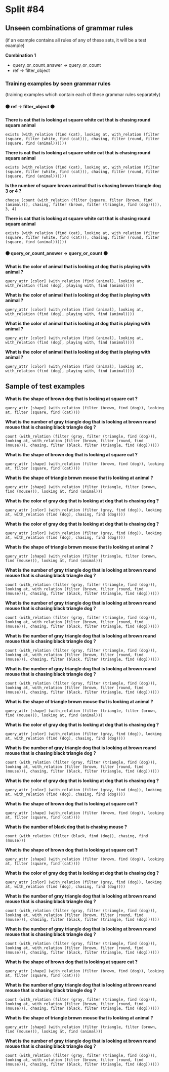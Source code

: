 # Split #84
## Unseen combinations of grammar rules
(if an example contains all rules of any of these sets, it will be a test example)

**Combination 1**
* query_or_count_answer -> query_or_count
* ref -> filter_object

### Training examples by seen grammar rules
(training examples which contain each of these grammar rules separately)
#### ⚫ ref -> filter_object ⚫
**There is cat that is looking at square white cat that is chasing round square animal**
 ```
exists (with_relation (find (cat), looking at, with_relation (filter (square, filter (white, find (cat))), chasing, filter (round, filter (square, find (animal))))))
```
**There is cat that is looking at square white cat that is chasing round square animal**
 ```
exists (with_relation (find (cat), looking at, with_relation (filter (square, filter (white, find (cat))), chasing, filter (round, filter (square, find (animal))))))
```
**Is the number of square brown animal that is chasing brown triangle dog 3 or 4 ?**
 ```
choose (count (with_relation (filter (square, filter (brown, find (animal))), chasing, filter (brown, filter (triangle, find (dog))))), 3, 4)
```
**There is cat that is looking at square white cat that is chasing round square animal**
 ```
exists (with_relation (find (cat), looking at, with_relation (filter (square, filter (white, find (cat))), chasing, filter (round, filter (square, find (animal))))))
```
#### ⚫ query_or_count_answer -> query_or_count ⚫
**What is the color of animal that is looking at dog that is playing with animal ?**
 ```
query_attr [color] (with_relation (find (animal), looking at, with_relation (find (dog), playing with, find (animal))))
```
**What is the color of animal that is looking at dog that is playing with animal ?**
 ```
query_attr [color] (with_relation (find (animal), looking at, with_relation (find (dog), playing with, find (animal))))
```
**What is the color of animal that is looking at dog that is playing with animal ?**
 ```
query_attr [color] (with_relation (find (animal), looking at, with_relation (find (dog), playing with, find (animal))))
```
**What is the color of animal that is looking at dog that is playing with animal ?**
 ```
query_attr [color] (with_relation (find (animal), looking at, with_relation (find (dog), playing with, find (animal))))
```
## Sample of test examples
**What is the shape of brown dog that is looking at square cat ?**
 ```
query_attr [shape] (with_relation (filter (brown, find (dog)), looking at, filter (square, find (cat))))
```
**What is the number of gray triangle dog that is looking at brown round mouse that is chasing black triangle dog ?**
 ```
count (with_relation (filter (gray, filter (triangle, find (dog))), looking at, with_relation (filter (brown, filter (round, find (mouse))), chasing, filter (black, filter (triangle, find (dog))))))
```
**What is the shape of brown dog that is looking at square cat ?**
 ```
query_attr [shape] (with_relation (filter (brown, find (dog)), looking at, filter (square, find (cat))))
```
**What is the shape of triangle brown mouse that is looking at animal ?**
 ```
query_attr [shape] (with_relation (filter (triangle, filter (brown, find (mouse))), looking at, find (animal)))
```
**What is the color of gray dog that is looking at dog that is chasing dog ?**
 ```
query_attr [color] (with_relation (filter (gray, find (dog)), looking at, with_relation (find (dog), chasing, find (dog))))
```
**What is the color of gray dog that is looking at dog that is chasing dog ?**
 ```
query_attr [color] (with_relation (filter (gray, find (dog)), looking at, with_relation (find (dog), chasing, find (dog))))
```
**What is the shape of triangle brown mouse that is looking at animal ?**
 ```
query_attr [shape] (with_relation (filter (triangle, filter (brown, find (mouse))), looking at, find (animal)))
```
**What is the number of gray triangle dog that is looking at brown round mouse that is chasing black triangle dog ?**
 ```
count (with_relation (filter (gray, filter (triangle, find (dog))), looking at, with_relation (filter (brown, filter (round, find (mouse))), chasing, filter (black, filter (triangle, find (dog))))))
```
**What is the number of gray triangle dog that is looking at brown round mouse that is chasing black triangle dog ?**
 ```
count (with_relation (filter (gray, filter (triangle, find (dog))), looking at, with_relation (filter (brown, filter (round, find (mouse))), chasing, filter (black, filter (triangle, find (dog))))))
```
**What is the number of gray triangle dog that is looking at brown round mouse that is chasing black triangle dog ?**
 ```
count (with_relation (filter (gray, filter (triangle, find (dog))), looking at, with_relation (filter (brown, filter (round, find (mouse))), chasing, filter (black, filter (triangle, find (dog))))))
```
**What is the number of gray triangle dog that is looking at brown round mouse that is chasing black triangle dog ?**
 ```
count (with_relation (filter (gray, filter (triangle, find (dog))), looking at, with_relation (filter (brown, filter (round, find (mouse))), chasing, filter (black, filter (triangle, find (dog))))))
```
**What is the shape of triangle brown mouse that is looking at animal ?**
 ```
query_attr [shape] (with_relation (filter (triangle, filter (brown, find (mouse))), looking at, find (animal)))
```
**What is the color of gray dog that is looking at dog that is chasing dog ?**
 ```
query_attr [color] (with_relation (filter (gray, find (dog)), looking at, with_relation (find (dog), chasing, find (dog))))
```
**What is the number of gray triangle dog that is looking at brown round mouse that is chasing black triangle dog ?**
 ```
count (with_relation (filter (gray, filter (triangle, find (dog))), looking at, with_relation (filter (brown, filter (round, find (mouse))), chasing, filter (black, filter (triangle, find (dog))))))
```
**What is the color of gray dog that is looking at dog that is chasing dog ?**
 ```
query_attr [color] (with_relation (filter (gray, find (dog)), looking at, with_relation (find (dog), chasing, find (dog))))
```
**What is the shape of brown dog that is looking at square cat ?**
 ```
query_attr [shape] (with_relation (filter (brown, find (dog)), looking at, filter (square, find (cat))))
```
**What is the number of black dog that is chasing mouse ?**
 ```
count (with_relation (filter (black, find (dog)), chasing, find (mouse)))
```
**What is the shape of brown dog that is looking at square cat ?**
 ```
query_attr [shape] (with_relation (filter (brown, find (dog)), looking at, filter (square, find (cat))))
```
**What is the color of gray dog that is looking at dog that is chasing dog ?**
 ```
query_attr [color] (with_relation (filter (gray, find (dog)), looking at, with_relation (find (dog), chasing, find (dog))))
```
**What is the number of gray triangle dog that is looking at brown round mouse that is chasing black triangle dog ?**
 ```
count (with_relation (filter (gray, filter (triangle, find (dog))), looking at, with_relation (filter (brown, filter (round, find (mouse))), chasing, filter (black, filter (triangle, find (dog))))))
```
**What is the number of gray triangle dog that is looking at brown round mouse that is chasing black triangle dog ?**
 ```
count (with_relation (filter (gray, filter (triangle, find (dog))), looking at, with_relation (filter (brown, filter (round, find (mouse))), chasing, filter (black, filter (triangle, find (dog))))))
```
**What is the shape of brown dog that is looking at square cat ?**
 ```
query_attr [shape] (with_relation (filter (brown, find (dog)), looking at, filter (square, find (cat))))
```
**What is the number of gray triangle dog that is looking at brown round mouse that is chasing black triangle dog ?**
 ```
count (with_relation (filter (gray, filter (triangle, find (dog))), looking at, with_relation (filter (brown, filter (round, find (mouse))), chasing, filter (black, filter (triangle, find (dog))))))
```
**What is the shape of triangle brown mouse that is looking at animal ?**
 ```
query_attr [shape] (with_relation (filter (triangle, filter (brown, find (mouse))), looking at, find (animal)))
```
**What is the number of gray triangle dog that is looking at brown round mouse that is chasing black triangle dog ?**
 ```
count (with_relation (filter (gray, filter (triangle, find (dog))), looking at, with_relation (filter (brown, filter (round, find (mouse))), chasing, filter (black, filter (triangle, find (dog))))))
```